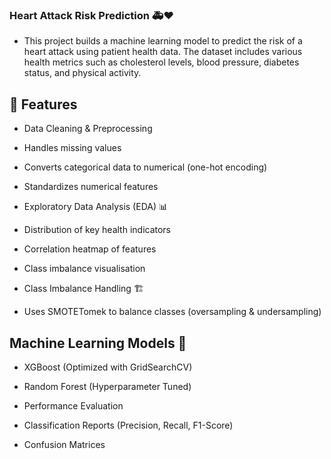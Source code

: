 ### Heart Attack Risk Prediction 🚑❤️
- This project builds a machine learning model to predict the risk of a heart attack using patient health data. The dataset includes various health metrics such as cholesterol levels, blood pressure, diabetes status, and physical activity.

## 📌 Features
- Data Cleaning & Preprocessing

- Handles missing values

- Converts categorical data to numerical (one-hot encoding)

- Standardizes numerical features

- Exploratory Data Analysis (EDA) 📊

- Distribution of key health indicators

- Correlation heatmap of features

- Class imbalance visualisation

- Class Imbalance Handling 🏗️

- Uses SMOTETomek to balance classes (oversampling & undersampling)

## Machine Learning Models 🚀

- XGBoost (Optimized with GridSearchCV)

- Random Forest (Hyperparameter Tuned)

- Performance Evaluation

- Classification Reports (Precision, Recall, F1-Score)

- Confusion Matrices

